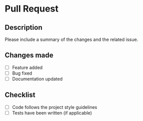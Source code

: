 # Pull Request

## Description
Please include a summary of the changes and the related issue. 

## Changes made
- [ ] Feature added
- [ ] Bug fixed
- [ ] Documentation updated

## Checklist
- [ ] Code follows the project style guidelines
- [ ] Tests have been written (if applicable)
